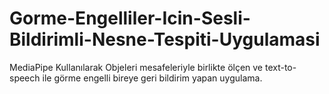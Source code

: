 # Gorme-Engelliler-Icin-Sesli-Bildirimli-Nesne-Tespiti-Uygulamasi
MediaPipe Kullanılarak Objeleri mesafeleriyle birlikte ölçen ve text-to-speech ile görme engelli bireye geri bildirim yapan uygulama.
